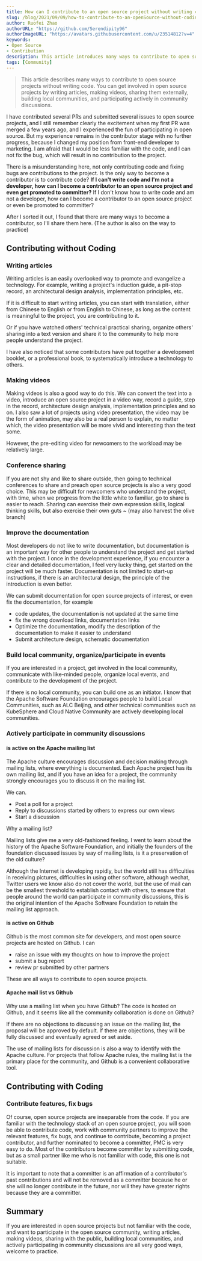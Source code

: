 ```yaml
---
title: How can I contribute to an open source project without writing code?
slug: /blog/2021/09/09/how-to-contribute-to-an-openSource-without-coding
author: Ruofei Zhao
authorURL: "https://github.com/Serendipity96"
authorImageURL: "https://avatars.githubusercontent.com/u/23514812?v=4"
keywords: 
- Open Source
- Contribution
description: This article introduces many ways to contribute to open source projects without writing code. You can participate in open source projects by writing articles, making videos, sharing them externally, building local communities, and actively participating in community discussions.
tags: [Community]
---
```


> This article describes many ways to contribute to open source projects without writing code. You can get involved in open source projects by writing articles, making videos, sharing them externally, building local communities, and participating actively in community discussions.

<!--truncate-->

I have contributed several PRs and submitted several issues to open source projects, and I still remember clearly the excitement when my first PR was merged a few years ago, and I experienced the fun of participating in open source. But my experience remains in the contributor stage with no further progress, because I changed my position from front-end developer to marketing. I am afraid that I would be less familiar with the code,  and I can not fix the bug, which will result in no contribution to the project.

There is a misunderstanding here, not only contributing code and fixing bugs are contributions to the project. Is the only way to become a contributor is to contribute code? **If I can't write code and I'm not a developer, how can I become a contributor to an open source project and even get promoted to committer?** If I don't know how to write code and am not a developer, how can I become a contributor to an open source project or even be promoted to committer?

After I sorted it out, I found that there are many ways to become a contributor, so I'll share them here. (The author is also on the way to practice)

## Contributing without Coding

### Writing articles

Writing articles is an easily overlooked way to promote and evangelize a technology. For example, writing a project's induction guide, a pit-stop record, an architectural design analysis, implementation principles, etc.

If it is difficult to start writing articles, you can start with translation, either from Chinese to English or from English to Chinese, as long as the content is meaningful to the project, you are contributing to it.

Or if you have watched others' technical practical sharing, organize others' sharing into a text version and share it to the community to help more people understand the project.

I have also noticed that some contributors have put together a development booklet, or a professional book, to systematically introduce a technology to others.

### Making videos

Making videos is also a good way to do this. We can convert the text into a video, introduce an open source project in a video way, record a guide, step in the record, architecture design analysis, implementation principles and so on. I also saw a lot of projects using video presentation, the video may be the form of animation, may also be a real person to explain, no matter which, the video presentation will be more vivid and interesting than the text some.

However, the pre-editing video for newcomers to the workload may be relatively large.

### Conference sharing

If you are not shy and like to share outside, then going to technical conferences to share and preach open source projects is also a very good choice. This may be difficult for newcomers who understand the project, with time, when we progress from the little white to familiar, go to share is easier to reach. Sharing can exercise their own expression skills, logical thinking skills, but also exercise their own guts ~ (may also harvest the olive branch)

### Improve the documentation

Most developers do not like to write documentation, but documentation is an important way for other people to understand the project and get started with the project. I once in the development experience, if you encounter a clear and detailed documentation, I feel very lucky thing, get started on the project will be much faster. Documentation is not limited to start-up instructions, if there is an architectural design, the principle of the introduction is even better.

We can submit documentation for open source projects of interest, or even fix the documentation, for example

- code updates, the documentation is not updated at the same time
- fix the wrong download links, documentation links
- Optimize the documentation, modify the description of the documentation to make it easier to understand
- Submit architecture design, schematic documentation

### Build local community, organize/participate in events

If you are interested in a project, get involved in the local community, communicate with like-minded people, organize local events, and contribute to the development of the project.

If there is no local community, you can build one as an initiator. I know that the Apache Software Foundation encourages people to build Local Communities, such as ALC Beijing, and other technical communities such as KubeSphere and Cloud Native Community are actively developing local communities.

### Actively participate in community discussions

#### is active on the Apache mailing list

The Apache culture encourages discussion and decision making through mailing lists, where everything is documented. Each Apache project has its own mailing list, and if you have an idea for a project, the community strongly encourages you to discuss it on the mailing list.

We can.

- Post a poll for a project
- Reply to discussions started by others to express our own views
- Start a discussion

Why a mailing list?

Mailing lists give me a very old-fashioned feeling. I went to learn about the history of the Apache Software Foundation, and initially the founders of the foundation discussed issues by way of mailing lists, is it a preservation of the old culture?

Although the Internet is developing rapidly, but the world still has difficulties in receiving pictures, difficulties in using other software, although wechat, Twitter users we know also do not cover the world, but the use of mail can be the smallest threshold to establish contact with others, to ensure that people around the world can participate in community discussions, this is the original intention of the Apache Software Foundation to retain the mailing list approach.

#### is active on Github

Github is the most common site for developers, and most open source projects are hosted on Github. I can

- raise an issue with my thoughts on how to improve the project
- submit a bug report
- review pr submitted by other partners

These are all ways to contribute to open source projects.

#### Apache mail list vs Github

Why use a mailing list when you have Github? The code is hosted on Github, and it seems like all the community collaboration is done on Github?

If there are no objections to discussing an issue on the mailing list, the proposal will be approved by default. If there are objections, they will be fully discussed and eventually agreed or set aside.

The use of mailing lists for discussion is also a way to identify with the Apache culture. For projects that follow Apache rules, the mailing list is the primary place for the community, and Github is a convenient collaborative tool.

## Contributing with Coding

### Contribute features, fix bugs

Of course, open source projects are inseparable from the code. If you are familiar with the technology stack of an open source project, you will soon be able to contribute code, work with community partners to improve the relevant features, fix bugs, and continue to contribute, becoming a project contributor, and further nominated to become a committer, PMC is very easy to do. Most of the contributors become committer by submitting code, but as a small partner like me who is not familiar with code, this one is not suitable.

It is important to note that a committer is an affirmation of a contributor's past contributions and will not be removed as a committer because he or she will no longer contribute in the future, nor will they have greater rights because they are a committer.

## Summary

If you are interested in open source projects but not familiar with the code, and want to participate in the open source community, writing articles, making videos, sharing with the public, building local communities, and actively participating in community discussions are all very good ways, welcome to practice.
